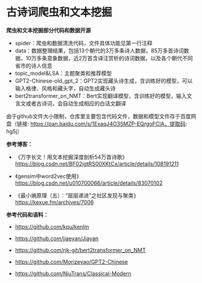 # 古诗词爬虫和文本挖掘

**爬虫和文本挖掘部分代码和数据开源**

- spider：爬虫和数据清洗代码，文件具体功能见第一行注释
- data：数据整理结果，包括13个朝代的3万多条诗人数据，85万多首诗词数据，10万多条意象数据，近2万首含译注赏析的诗词数据，以及各个朝代不同省市的诗人信息
- topic_model&LSA：主题聚类和推荐模型
- GPT2-Chinese-old_gpt_2：GPT2实现藏头诗生成，含训练好的模型，可以输入格律、风格和藏头字，自动生成藏头诗
- bert2transformer_on_NMT：Bert实现翻译模型，含训练好的模型，输入文言文或者古诗词，会自动生成相应的白话文翻译

由于github文件大小限制，仓库里主要包含代码文件，数据和模型文件存于百度网盘（链接: https://pan.baidu.com/s/1ExaqJ4O35MZP-EQrgoFCIA，提取码: hg5j）


**参考博客：**

- 《万字长文！用文本挖掘深度剖析54万首诗歌》https://blog.csdn.net/BF02jgtRS00XKtCx/article/details/108191211

- 《gensim中word2vec使用》https://blog.csdn.net/u010700066/article/details/83070102

- 《最小熵原理（五）：“层层递进”之社区发现与聚类》https://kexue.fm/archives/7006



**参考代码和语料：**

- https://github.com/kpu/kenlm

- https://github.com/jiaeyan/Jiayan

- https://github.com/rjk-git/bert2transformer_on_NMT

- https://github.com/Morizeyao/GPT2-Chinese

- https://github.com/NiuTrans/Classical-Modern
